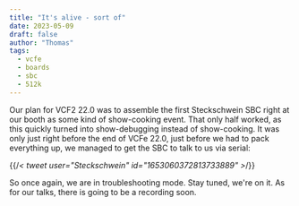 ```yaml
---
title: "It's alive - sort of"
date: 2023-05-09
draft: false
author: "Thomas"
tags:
  - vcfe
  - boards
  - sbc
  - 512k
---
```


Our plan for VCF2 22.0 was to assemble the first Steckschwein SBC right at our booth as some kind of show-cooking event.
That only half worked, as this quickly turned into show-debugging instead of show-cooking. It was only just right before the end of VCFe 22.0, just before we had to pack everything up, we managed to get the SBC to talk to us via serial:

{{/*< tweet user="Steckschwein" id="1653060372813733889" >*/}}

So once again, we are in troubleshooting mode. Stay tuned, we're on it. As for our talks, there is going to be a recording soon.